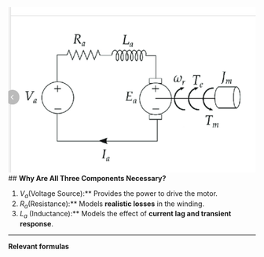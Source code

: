 ![](Pasted%20image%2020250218142433.png)## **Why Are All Three Components Necessary?**

1. $V_{a}$(Voltage Source):** Provides the power to drive the motor.
2. $R_{a}$​ (Resistance):** Models **realistic losses** in the winding.
3. $L_{a}$ (Inductance):** Models the effect of **current lag and transient response**.

****

**Relevant formulas**

